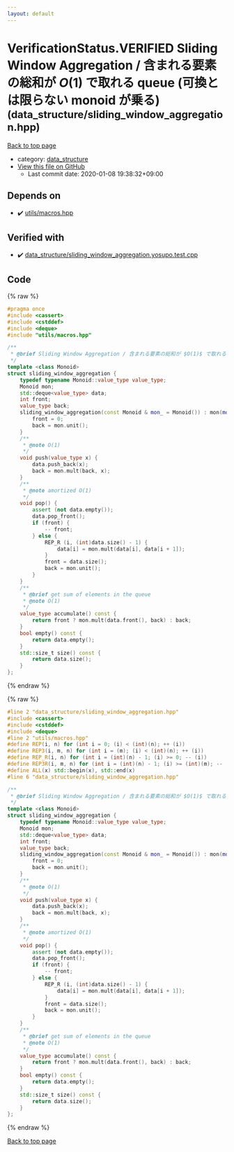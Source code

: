 ```yaml
---
layout: default
---
```


<!-- mathjax config similar to math.stackexchange -->
<script type="text/javascript" async
  src="https://cdnjs.cloudflare.com/ajax/libs/mathjax/2.7.5/MathJax.js?config=TeX-MML-AM_CHTML">
</script>
<script type="text/x-mathjax-config">
  MathJax.Hub.Config({
    TeX: { equationNumbers: { autoNumber: "AMS" }},
    tex2jax: {
      inlineMath: [ ['$','$'] ],
      processEscapes: true
    },
    "HTML-CSS": { matchFontHeight: false },
    displayAlign: "left",
    displayIndent: "2em"
  });
</script>

<script type="text/javascript" src="https://cdnjs.cloudflare.com/ajax/libs/jquery/3.4.1/jquery.min.js"></script>
<script src="https://cdn.jsdelivr.net/npm/jquery-balloon-js@1.1.2/jquery.balloon.min.js" integrity="sha256-ZEYs9VrgAeNuPvs15E39OsyOJaIkXEEt10fzxJ20+2I=" crossorigin="anonymous"></script>
<script type="text/javascript" src="../../assets/js/copy-button.js"></script>
<link rel="stylesheet" href="../../assets/css/copy-button.css" />


# VerificationStatus.VERIFIED Sliding Window Aggregation / 含まれる要素の総和が $O(1)$ で取れる queue (可換とは限らない monoid が乗る) <small>(data_structure/sliding_window_aggregation.hpp)</small>

<a href="../../index.html">Back to top page</a>

* category: <a href="../../index.html#c8f6850ec2ec3fb32f203c1f4e3c2fd2">data_structure</a>
* <a href="{{ site.github.repository_url }}/blob/master/data_structure/sliding_window_aggregation.hpp">View this file on GitHub</a>
    - Last commit date: 2020-01-08 19:38:32+09:00




## Depends on

* :heavy_check_mark: <a href="../utils/macros.hpp.html">utils/macros.hpp</a>


## Verified with

* :heavy_check_mark: <a href="../../verify/data_structure/sliding_window_aggregation.yosupo.test.cpp.html">data_structure/sliding_window_aggregation.yosupo.test.cpp</a>


## Code

<a id="unbundled"></a>
{% raw %}
```cpp
#pragma once
#include <cassert>
#include <cstddef>
#include <deque>
#include "utils/macros.hpp"

/**
 * @brief Sliding Window Aggregation / 含まれる要素の総和が $O(1)$ で取れる queue (可換とは限らない monoid が乗る)
 */
template <class Monoid>
struct sliding_window_aggregation {
    typedef typename Monoid::value_type value_type;
    Monoid mon;
    std::deque<value_type> data;
    int front;
    value_type back;
    sliding_window_aggregation(const Monoid & mon_ = Monoid()) : mon(mon_) {
        front = 0;
        back = mon.unit();
    }
    /**
     * @note O(1)
     */
    void push(value_type x) {
        data.push_back(x);
        back = mon.mult(back, x);
    }
    /**
     * @note amortized O(1)
     */
    void pop() {
        assert (not data.empty());
        data.pop_front();
        if (front) {
            -- front;
        } else {
            REP_R (i, (int)data.size() - 1) {
                data[i] = mon.mult(data[i], data[i + 1]);
            }
            front = data.size();
            back = mon.unit();
        }
    }
    /**
     * @brief get sum of elements in the queue
     * @note O(1)
     */
    value_type accumulate() const {
        return front ? mon.mult(data.front(), back) : back;
    }
    bool empty() const {
        return data.empty();
    }
    std::size_t size() const {
        return data.size();
    }
};

```
{% endraw %}

<a id="bundled"></a>
{% raw %}
```cpp
#line 2 "data_structure/sliding_window_aggregation.hpp"
#include <cassert>
#include <cstddef>
#include <deque>
#line 2 "utils/macros.hpp"
#define REP(i, n) for (int i = 0; (i) < (int)(n); ++ (i))
#define REP3(i, m, n) for (int i = (m); (i) < (int)(n); ++ (i))
#define REP_R(i, n) for (int i = (int)(n) - 1; (i) >= 0; -- (i))
#define REP3R(i, m, n) for (int i = (int)(n) - 1; (i) >= (int)(m); -- (i))
#define ALL(x) std::begin(x), std::end(x)
#line 6 "data_structure/sliding_window_aggregation.hpp"

/**
 * @brief Sliding Window Aggregation / 含まれる要素の総和が $O(1)$ で取れる queue (可換とは限らない monoid が乗る)
 */
template <class Monoid>
struct sliding_window_aggregation {
    typedef typename Monoid::value_type value_type;
    Monoid mon;
    std::deque<value_type> data;
    int front;
    value_type back;
    sliding_window_aggregation(const Monoid & mon_ = Monoid()) : mon(mon_) {
        front = 0;
        back = mon.unit();
    }
    /**
     * @note O(1)
     */
    void push(value_type x) {
        data.push_back(x);
        back = mon.mult(back, x);
    }
    /**
     * @note amortized O(1)
     */
    void pop() {
        assert (not data.empty());
        data.pop_front();
        if (front) {
            -- front;
        } else {
            REP_R (i, (int)data.size() - 1) {
                data[i] = mon.mult(data[i], data[i + 1]);
            }
            front = data.size();
            back = mon.unit();
        }
    }
    /**
     * @brief get sum of elements in the queue
     * @note O(1)
     */
    value_type accumulate() const {
        return front ? mon.mult(data.front(), back) : back;
    }
    bool empty() const {
        return data.empty();
    }
    std::size_t size() const {
        return data.size();
    }
};

```
{% endraw %}

<a href="../../index.html">Back to top page</a>

